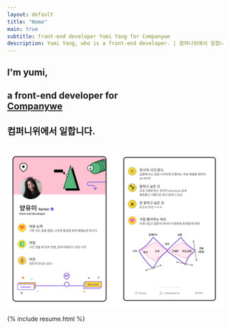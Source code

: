 ```yaml
---
layout: default
title: "Home"
main: true
subtitle: front-end developer Yumi Yang for Companywe
description: Yumi Yang, who is a front-end developer. | 컴퍼니위에서 일합니다.
---
```


<div class="intro-animation">
    <section class="explanation">
        <h1 class="intro">
        I'm yumi,
        </h1>
        <h1 class="intro">a front-end developer for 
            <div class="intro-link">
                <a class="transition" href="https://www.companywe.co.kr" target="_blank">
                    Companywe
                </a>
                <div class="underline-mask transition"></div>
                <div class="underline"></div>
            </div>
        </h1>
        <h2 class="intro">컴퍼니위에서 일합니다.</h2>
        <img src="/img/tradingcard.png" style="margin: 16px 0"/>
    </section>
</div>
{% include resume.html %}
